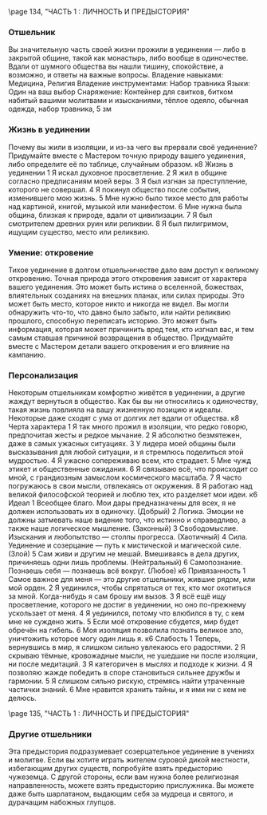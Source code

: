 
\page 134, "ЧАСТЬ 1 : ЛИЧНОСТЬ И ПРЕДЫСТОРИЯ"
### Отшельник
Вы значительную часть своей жизни прожили в уединении — либо в закрытой общине, такой как монастырь, либо вообще в одиночестве. Вдали от шумного общества вы нашли тишину, спокойствие, а возможно, и ответы на важные вопросы.
Владение навыками: Медицина, Религия
Владение инструментами: Набор травника
Языки: Один на ваш выбор
Снаряжение: Контейнер для свитков, битком набитый вашими молитвами и изысканиями, тёплое одеяло, обычная одежда, набор травника, 5 зм

### Жизнь в уединении
Почему вы жили в изоляции, и из-за чего вы прервали своё уединение? Придумайте вместе с Мастером точную природу вашего уединения, либо определите её по таблице, случайным образом.
к8 Жизнь в уединении
1 Я искал духовное просветление.
2 Я жил в общине согласно предписаниям моей веры.
3 Я был изгнан за преступление, которого не совершал.
4 Я покинул общество после события, изменившего мою жизнь.
5 Мне нужно было тихое место для работы над картиной, книгой, музыкой или манифестом.
6 Мне нужна была община, близкая к природе, вдали от цивилизации.
7 Я был смотрителем древних руин или реликвии.
8 Я был пилигримом, ищущим существо, место или реликвию.

### Умение: откровение
Тихое уединение в долгом отшельничестве дало вам доступ к великому откровению. Точная природа этого откровения зависит от характера вашего уединения. Это может быть истина о вселенной, божествах, влиятельных созданиях на внешних планах, или силах природы. Это может быть место, которое никто и никогда не видел. Вы могли обнаружить что-то, что давно было забыто, или найти реликвию прошлого, способную переписать историю. Это может быть информация, которая может причинить вред тем, кто изгнал вас, и тем самым ставшая причиной возвращения в общество.
Придумайте вместе с Мастером детали вашего откровения и его влияние на кампанию.

### Персонализация
Некоторым отшельникам комфортно живётся в уединении, а другие жаждут вернуться в общество. Как бы вы ни относились к одиночеству, такая жизнь повлияла на вашу жизненную позицию и идеалы. Некоторые даже сходят с ума от долгих лет вдали от общества.
к8 Черта характера
1 Я так много прожил в изоляции, что редко говорю, предпочитая жесты и редкое мычание.
2 Я абсолютно безмятежен, даже в самых ужасных ситуациях.
3 У лидера моей общины были высказывания для любой ситуации, и я стремлюсь поделиться этой мудростью.
4 Я ужасно сопереживаю всем, кто страдает.
5 Мне чужд этикет и общественные ожидания.
6 Я связываю всё, что происходит со мной, с грандиозным замыслом космического масштаба.
7 Я часто погружаюсь в свои мысли, отвлекаясь от окружения.
8 Я работаю над великой философской теорией и люблю тех, кто разделяет мои идеи.
к6 Идеал
1 Всеобщее благо. Мои дары предназначены для всех, я не должен использовать их в одиночку. (Добрый)
2 Логика. Эмоции не должны затмевать наше видение того, что истинно и справедливо, а также наше логическое мышление. (Законный)
3 Свободомыслие. Изыскания и любопытство — столпы прогресса. (Хаотичный)
4 Сила. Уединение и созерцание — путь к мистической и магической силе. (Злой)
5 Сам живи и другим не мешай. Вмешиваясь в дела других, причиняешь одни лишь проблемы. (Нейтральный)
6 Самопознание. Познаешь себя — познаешь всё вокруг. (Любое) к6 Привязанность
1 Самое важное для меня — это другие отшельники, жившие рядом, или мой орден.
2 Я уединился, чтобы спрятаться от тех, кто мог охотиться за мной. Когда-нибудь я сам брошу им вызов.
3 Я всё ещё ищу просветление, которого не достиг в уединении, но оно по-прежнему ускользает от меня.
4 Я уединился, потому что влюбился в ту, с кем мне не суждено жить.
5 Если моё откровение сбудется, мир будет обречён на гибель.
6 Моя изоляция позволила познать великое зло, уничтожить которое могу один лишь я.
к6 Слабость
1 Теперь, вернувшись в мир, я слишком сильно увлекаюсь его радостями.
2 Я скрываю тёмные, кровожадные мысли, не ушедшие ни после изоляции, ни после медитаций.
3 Я категоричен в мыслях и подходе к жизни.
4 Я позволяю жажде победить в споре становиться сильнее дружбы и гармонии.
5 Я слишком сильно рискую, стремясь найти утраченные частички знаний.
6 Мне нравится хранить тайны, и я ими ни с кем не делюсь.

\page 135, "ЧАСТЬ 1 : ЛИЧНОСТЬ И ПРЕДЫСТОРИЯ"
### Другие отшельники
Эта предыстория подразумевает созерцательное уединение в учениях и молитве. Если вы хотите играть жителем суровой дикой местности, избегающим других существ, попробуйте взять предысторию чужеземца. С другой стороны, если вам нужна более религиозная направленность, можете взять предысторию прислужника. Вы можете даже быть шарлатаном, выдающим себя за мудреца и святого, и дурачащим набожных глупцов.
